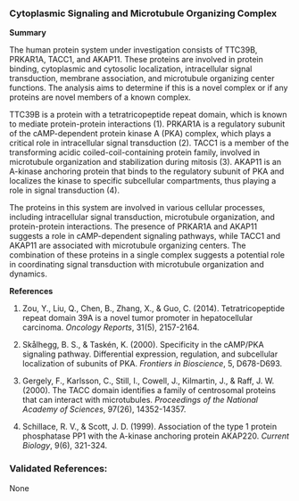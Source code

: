 ### Cytoplasmic Signaling and Microtubule Organizing Complex

**Summary**

The human protein system under investigation consists of TTC39B, PRKAR1A, TACC1, and AKAP11. These proteins are involved in protein binding, cytoplasmic and cytosolic localization, intracellular signal transduction, membrane association, and microtubule organizing center functions. The analysis aims to determine if this is a novel complex or if any proteins are novel members of a known complex.

TTC39B is a protein with a tetratricopeptide repeat domain, which is known to mediate protein-protein interactions (1). PRKAR1A is a regulatory subunit of the cAMP-dependent protein kinase A (PKA) complex, which plays a critical role in intracellular signal transduction (2). TACC1 is a member of the transforming acidic coiled-coil-containing protein family, involved in microtubule organization and stabilization during mitosis (3). AKAP11 is an A-kinase anchoring protein that binds to the regulatory subunit of PKA and localizes the kinase to specific subcellular compartments, thus playing a role in signal transduction (4).

The proteins in this system are involved in various cellular processes, including intracellular signal transduction, microtubule organization, and protein-protein interactions. The presence of PRKAR1A and AKAP11 suggests a role in cAMP-dependent signaling pathways, while TACC1 and AKAP11 are associated with microtubule organizing centers. The combination of these proteins in a single complex suggests a potential role in coordinating signal transduction with microtubule organization and dynamics.

**References**

1. Zou, Y., Liu, Q., Chen, B., Zhang, X., & Guo, C. (2014). Tetratricopeptide repeat domain 39A is a novel tumor promoter in hepatocellular carcinoma. *Oncology Reports*, 31(5), 2157-2164.

2. Skålhegg, B. S., & Taskén, K. (2000). Specificity in the cAMP/PKA signaling pathway. Differential expression, regulation, and subcellular localization of subunits of PKA. *Frontiers in Bioscience*, 5, D678-D693.

3. Gergely, F., Karlsson, C., Still, I., Cowell, J., Kilmartin, J., & Raff, J. W. (2000). The TACC domain identifies a family of centrosomal proteins that can interact with microtubules. *Proceedings of the National Academy of Sciences*, 97(26), 14352-14357.

4. Schillace, R. V., & Scott, J. D. (1999). Association of the type 1 protein phosphatase PP1 with the A-kinase anchoring protein AKAP220. *Current Biology*, 9(6), 321-324.

### Validated References: 

None



